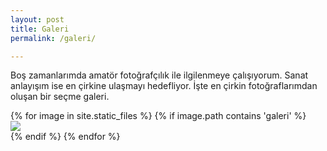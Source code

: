 ```yaml
---
layout: post
title: Galeri
permalink: /galeri/

---
```



<div class="container">
        <div class="intro">
          <p class="text-center">Boş zamanlarımda amatör fotoğrafçılık ile ilgilenmeye çalışıyorum. Sanat anlayışım ise en çirkine ulaşmayı hedefliyor. İşte en çirkin fotoğraflarımdan oluşan bir seçme galeri.</p>
        </div>
        <section class="portfolio-block projects compact-grid">
            <div class="row no-gutters">
            {% for image in site.static_files %}
              {% if image.path contains 'galeri' %}
                <div class="col-md-6 col-lg-4 item zoom-on-hover">
                    <a href="#">
                        <img class="img-fluid image" src="{{ site.url }}{{ image.path }}">
                        <!--span class="description">
                            <span class="description-heading">Lorem Ipsum</span>
                            <span class="description-body">Lorem ipsum dolor sit amet, consectetur adipiscing elit. Nunc quam urna.Lorem ipsum dolor sit amet, consectetur adipiscing elit.</span>
                        </span-->
                    </a>
                </div>
              {% endif %}
            {% endfor %}
            </div>
          </section>
    
        
</div>